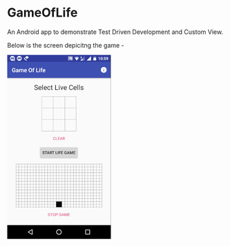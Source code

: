 # GameOfLife
An Android app to demonstrate Test Driven Development and Custom View.

Below is the screen depicitng the game -

![alt text](https://github.com/SUMIT5321/GameOfLife/blob/master/GameOfLifeSmall.gif "Game of Life screen")
